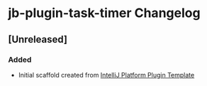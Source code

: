 <!-- Keep a Changelog guide -> https://keepachangelog.com -->

# jb-plugin-task-timer Changelog

## [Unreleased]
### Added
- Initial scaffold created from [IntelliJ Platform Plugin Template](https://github.com/JetBrains/intellij-platform-plugin-template)
